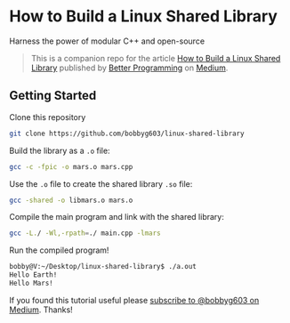 # How to Build a Linux Shared Library
Harness the power of modular C++ and open-source

> This is a companion repo for the article [How to Build a Linux Shared Library](https://betterprogramming.pub/how-to-build-a-linux-shared-library-f5b574b0c08e) published by [Better Programming](https://betterprogramming.pub/) on [Medium](https://medium.com).

## Getting Started

Clone this repository

```sh
git clone https://github.com/bobbyg603/linux-shared-library
```

Build the library as a `.o` file:

```sh
gcc -c -fpic -o mars.o mars.cpp
```

Use the `.o` file to create the shared library `.so` file:

```sh
gcc -shared -o libmars.o mars.o
```

Compile the main program and link with the shared library:

```sh
gcc -L./ -Wl,-rpath=./ main.cpp -lmars
```

Run the compiled program!

```sh
bobby@V:~/Desktop/linux-shared-library$ ./a.out 
Hello Earth!
Hello Mars!
```

If you found this tutorial useful please [subscribe to @bobbyg603 on Medium](https://bobbyg603.medium.com/). Thanks!